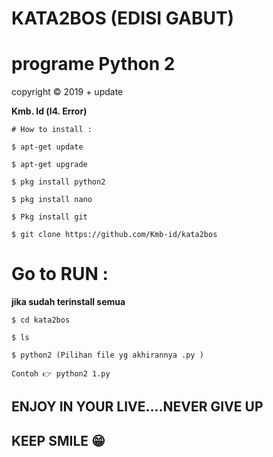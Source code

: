 # KATA2BOS (EDISI GABUT)

# programe Python 2

 copyright © 2019 + update

<b>Kmb. Id (l4. Error)</b>
```
# How to install :

$ apt-get update

$ apt-get upgrade

$ pkg install python2

$ pkg install nano

$ Pkg install git

$ git clone https://github.com/Kmb-id/kata2bos

```
# Go to RUN :
<b>jika sudah terinstall semua</b>

```
$ cd kata2bos

$ ls

$ python2 (Pilihan file yg akhirannya .py )

Contoh 👉 python2 1.py
```
## ENJOY IN YOUR LIVE....NEVER GIVE UP
## KEEP SMILE 😁
